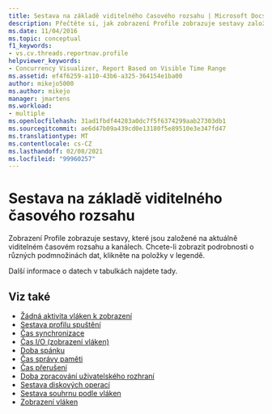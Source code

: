 ```yaml
---
title: Sestava na základě viditelného časového rozsahu | Microsoft Docs
description: Přečtěte si, jak zobrazení Profile zobrazuje sestavy založené na aktuálně viditelném časovém rozsahu a kanálech.
ms.date: 11/04/2016
ms.topic: conceptual
f1_keywords:
- vs.cv.threads.reportnav.profile
helpviewer_keywords:
- Concurrency Visualizer, Report Based on Visible Time Range
ms.assetid: ef4f6259-a110-43b6-a325-364154e1ba00
author: mikejo5000
ms.author: mikejo
manager: jmartens
ms.workload:
- multiple
ms.openlocfilehash: 31ad1fbdf44283a0dc7f5f6374299aab27303db1
ms.sourcegitcommit: ae6d47b09a439cd0e13180f5e89510e3e347fd47
ms.translationtype: MT
ms.contentlocale: cs-CZ
ms.lasthandoff: 02/08/2021
ms.locfileid: "99960257"
---
```

# <a name="report-based-on-visible-time-range"></a>Sestava na základě viditelného časového rozsahu
Zobrazení Profile zobrazuje sestavy, které jsou založené na aktuálně viditelném časovém rozsahu a kanálech. Chcete-li zobrazit podrobnosti o různých podmnožinách dat, klikněte na položky v legendě.

 Další informace o datech v tabulkách najdete tady.

## <a name="see-also"></a>Viz také
- [Žádná aktivita vláken k zobrazení](../profiling/no-thread-activity-to-show-threads-view.md)
- [Sestava profilu spuštění](../profiling/execution-profile-report.md)
- [Čas synchronizace](../profiling/synchronization-time.md)
- [Čas I/O (zobrazení vláken)](../profiling/i-o-time-threads-view.md)
- [Doba spánku](../profiling/sleep-time.md)
- [Čas správy paměti](../profiling/memory-management-time.md)
- [Čas přerušení](../profiling/preemption-time.md)
- [Doba zpracování uživatelského rozhraní](../profiling/ui-processing-time.md)
- [Sestava diskových operací](../profiling/disk-operations-report-threads-view.md)
- [Sestava souhrnu podle vláken](../profiling/per-thread-summary-report.md)
- [Zobrazení vláken](../profiling/threads-view-parallel-performance.md)